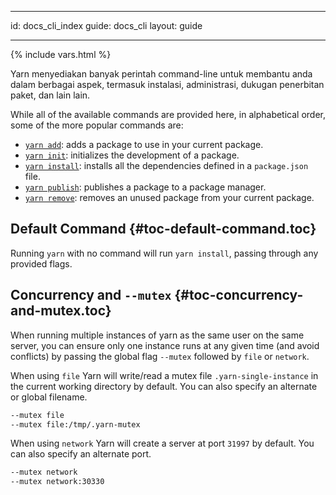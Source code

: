 * * *

id: docs_cli_index guide: docs_cli layout: guide

* * *

{% include vars.html %}

Yarn menyediakan banyak perintah command-line untuk membantu anda dalam berbagai aspek, termasuk instalasi, administrasi, dukugan penerbitan paket, dan lain lain.

While all of the available commands are provided here, in alphabetical order, some of the more popular commands are:

- [`yarn add`]({{url_base}}/docs/cli/add): adds a package to use in your current package.
- [`yarn init`]({{url_base}}/docs/cli/init): initializes the development of a package.
- [`yarn install`]({{url_base}}/docs/cli/install): installs all the dependencies defined in a `package.json` file.
- [`yarn publish`]({{url_base}}/docs/cli/publish): publishes a package to a package manager.
- [`yarn remove`]({{url_base}}/docs/cli/remove): removes an unused package from your current package.

## Default Command [](#toc-default-command){#toc-default-command.toc}

Running `yarn` with no command will run `yarn install`, passing through any provided flags.

## Concurrency and `--mutex` [](#toc-concurrency-and-mutex){#toc-concurrency-and-mutex.toc}

When running multiple instances of yarn as the same user on the same server, you can ensure only one instance runs at any given time (and avoid conflicts) by passing the global flag `--mutex` followed by `file` or `network`.

When using `file` Yarn will write/read a mutex file `.yarn-single-instance` in the current working directory by default. You can also specify an alternate or global filename.

```sh
--mutex file
--mutex file:/tmp/.yarn-mutex
```

When using `network` Yarn will create a server at port `31997` by default. You can also specify an alternate port.

```sh
--mutex network
--mutex network:30330
```